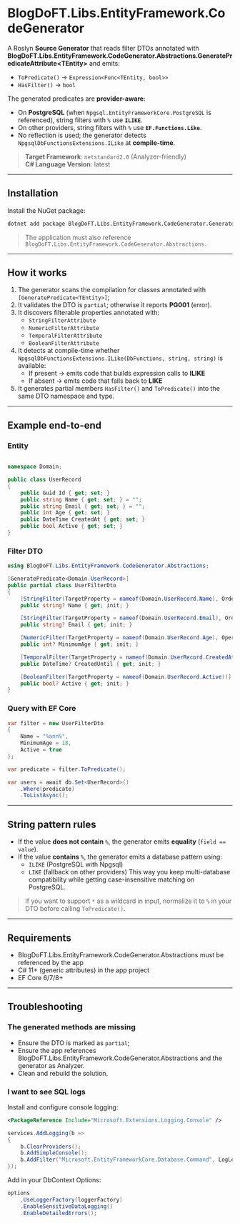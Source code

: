 # BlogDoFT.Libs.EntityFramework.CodeGenerator

A Roslyn **Source Generator** that reads filter DTOs annotated with **BlogDoFT.Libs.EntityFramework.CodeGenerator.Abstractions.GeneratePredicateAttribute\<TEntity\>** and emits:

- `ToPredicate()` → `Expression<Func<TEntity, bool>>`
- `HasFilter()` → `bool`

The generated predicates are **provider-aware**:
- On **PostgreSQL** (when `Npgsql.EntityFrameworkCore.PostgreSQL` is referenced), string filters with `%` use **`ILIKE`**.
- On other providers, string filters with `%` use **`EF.Functions.Like`**.
- No reflection is used; the generator detects `NpgsqlDbFunctionsExtensions.ILike` at **compile-time**.

> **Target Framework**: `netstandard2.0` (Analyzer-friendly)  
> **C# Language Version**: latest

---

## Installation

Install the NuGet package:

```bash
dotnet add package BlogDoFT.Libs.EntityFramework.CodeGenerator.Generators
```

>The application must also reference `BlogDoFT.Libs.EntityFramework.CodeGenerator.Abstractions.`

--- 

## How it works

1. The generator scans the compilation for classes annotated with `[GeneratePredicate<TEntity>]`;
2. It validates the DTO is `partial`; otherwise it reports **PG001** (error).
3. It discovers filterable properties annotated with:
    - `StringFilterAttribute`
    - `NumericFilterAttribute`
    - `TemporalFilterAttribute`
    - `BooleanFilterAttribute`
4. It detects at compile-time whether `NpgsqlDbFunctionsExtensions.ILike(DbFunctions, string, string)` is available:
    - If present → emits code that builds expression calls to **ILIKE**
    - If absent → emits code that falls back to **LIKE**
5. It generates partial members `HasFilter()` and `ToPredicate()` into the same DTO namespace and type.

--- 

## Example end-to-end

### Entity

```csharp

namespace Domain;

public class UserRecord
{
    public Guid Id { get; set; }
    public string Name { get; set; } = "";
    public string Email { get; set; } = "";
    public int Age { get; set; }
    public DateTime CreatedAt { get; set; }
    public bool Active { get; set; }
}
```

### Filter DTO

```csharp
using BlogDoFT.Libs.EntityFramework.CodeGenerator.Abstractions;

[GeneratePredicate<Domain.UserRecord>]
public partial class UserFilterDto
{
    [StringFilter(TargetProperty = nameof(Domain.UserRecord.Name), Order = 1)]
    public string? Name { get; init; }

    [StringFilter(TargetProperty = nameof(Domain.UserRecord.Email), Order = 2)]
    public string? Email { get; init; }

    [NumericFilter(TargetProperty = nameof(Domain.UserRecord.Age), Operator = ComparisonOperator.GreaterThanOrEqual)]
    public int? MinimumAge { get; init; }

    [TemporalFilter(TargetProperty = nameof(Domain.UserRecord.CreatedAt), Operator = ComparisonOperator.LessThanOrEqual)]
    public DateTime? CreatedUntil { get; init; }

    [BooleanFilter(TargetProperty = nameof(Domain.UserRecord.Active))]
    public bool? Active { get; init; }
}

```

### Query with EF Core

```csharp
var filter = new UserFilterDto
{
    Name = "%ann%",
    MinimumAge = 18,
    Active = true
};

var predicate = filter.ToPredicate();

var users = await db.Set<UserRecord>()
    .Where(predicate)
    .ToListAsync();
```

---

## String pattern rules

- If the value **does not contain** `%`, the generator emits **equality** (`field == value`).
- If the value **contains** `%`, the generator emits a database pattern using:
    - `ILIKE` (PostgreSQL with Npgsql)
    - `LIKE` (fallback on other providers)
This way you keep multi-database compatibility while getting case-insensitive matching on PostgreSQL.
>If you want to support `*` as a wildcard in input, normalize it to `%` in your DTO before calling `ToPredicate()`.

---

## Requirements

- BlogDoFT.Libs.EntityFramework.CodeGenerator.Abstractions must be referenced by the app
- C# 11+ (generic attributes) in the app project
- EF Core 6/7/8+ 

--- 

## Troubleshooting

### The generated methods are missing
- Ensure the DTO is marked as `partial`;
- Ensure the app references BlogDoFT.Libs.EntityFramework.CodeGenerator.Abstractions and the generator as Analyzer.
- Clean and rebuild the solution.

### I want to see SQL logs

Install and configure console logging:
```xml
<PackageReference Include="Microsoft.Extensions.Logging.Console" />
```

```csharp
services.AddLogging(b =>
{
    b.ClearProviders();
    b.AddSimpleConsole();
    b.AddFilter("Microsoft.EntityFrameworkCore.Database.Command", LogLevel.Information);
});
```

Add in your DbContext Options:

```csharp 
options
    .UseLoggerFactory(loggerFactory)
    .EnableSensitiveDataLogging()
    .EnableDetailedErrors();

```